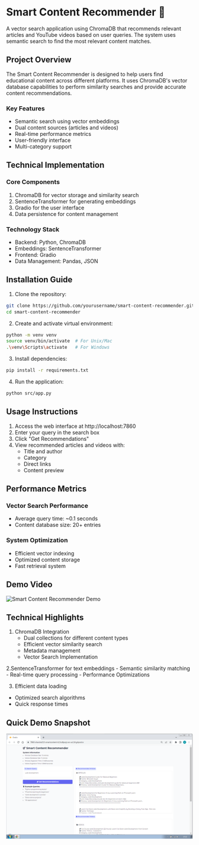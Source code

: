 # Smart Content Recommender 🎯

A vector search application using ChromaDB that recommends relevant articles and YouTube videos based on user queries. The system uses semantic search to find the most relevant content matches.

## Project Overview

The Smart Content Recommender is designed to help users find educational content across different platforms. It uses ChromaDB's vector database capabilities to perform similarity searches and provide accurate content recommendations.

### Key Features
- Semantic search using vector embeddings
- Dual content sources (articles and videos)
- Real-time performance metrics
- User-friendly interface
- Multi-category support

## Technical Implementation

### Core Components
1. ChromaDB for vector storage and similarity search
2. SentenceTransformer for generating embeddings
3. Gradio for the user interface
4. Data persistence for content management

### Technology Stack
- Backend: Python, ChromaDB
- Embeddings: SentenceTransformer
- Frontend: Gradio
- Data Management: Pandas, JSON

## Installation Guide

1. Clone the repository:
```bash
git clone https://github.com/yourusername/smart-content-recommender.git
cd smart-content-recommender
```

2. Create and activate virtual environment:
```bash
python -m venv venv
source venv/bin/activate  # For Unix/Mac
.\venv\Scripts\activate   # For Windows
```

3. Install dependencies:
```bash
pip install -r requirements.txt
```

4. Run the application:
```bash
python src/app.py
```

## Usage Instructions

1. Access the web interface at http://localhost:7860
2. Enter your query in the search box
3. Click "Get Recommendations"
4. View recommended articles and videos with:
    - Title and author
    - Category
    - Direct links
    - Content preview

## Performance Metrics

### Vector Search Performance

- Average query time: ~0.1 seconds
- Content database size: 20+ entries

### System Optimization
- Efficient vector indexing
- Optimized content storage
- Fast retrieval system

## Demo Video
![Smart Content Recommender Demo](https://www.youtube.com/watch?v=YOUR_VIDEO_ID)

## Technical Highlights

1. ChromaDB Integration
    - Dual collections for different content types
    - Efficient vector similarity search
    - Metadata management
    - Vector Search Implementation

2.SentenceTransformer for text embeddings
    - Semantic similarity matching
    - Real-time query processing
    - Performance Optimizations

3. Efficient data loading
- Optimized search algorithms
- Quick response times

## Quick Demo Snapshot

![Demo GIF](images/bounty_cromadb_smartContentRecommender.png)
